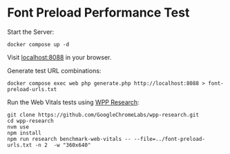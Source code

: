 # Font Preload Performance Test

Start the Server:

    docker compose up -d

Visit [localhost:8088](http://localhost:8088) in your browser.

Generate test URL combinations:

    docker compose exec web php generate.php http://localhost:8088 > font-preload-urls.txt


Run the Web Vitals tests using [WPP Research](https://github.com/GoogleChromeLabs/wpp-research):

    git clone https://github.com/GoogleChromeLabs/wpp-research.git
    cd wpp-research
    nvm use
    npm install
    npm run research benchmark-web-vitals -- --file=../font-preload-urls.txt -n 2  -w "360x640"
